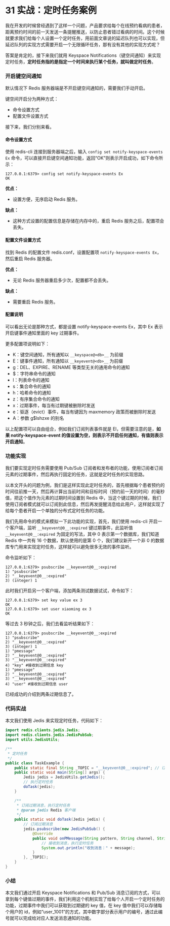 # 31 实战：定时任务案例

我在开发的时候曾经遇到了这样一个问题，产品要求给每个在线预约看病的患者，距离预约时间的前一天发送一条提醒推送，以防止患者错过看病的时间。这个时候就要求我们给每个人设置一个定时任务，用前面文章说的延迟队列也可以实现，但延迟队列的实现方式需要开启一个无限循环任务，那有没有其他的实现方式呢？

答案是肯定的，接下来我们就用 Keyspace Notifications（键空间通知）来实现定时任务，**定时任务指的是指定一个时间来执行某个任务，就叫做定时任务**。

### 开启键空间通知

默认情况下 Redis 服务器端是不开启键空间通知的，需要我们手动开启。

键空间开启分为两种方式：

- 命令设置方式
- 配置文件设置方式

接下来，我们分别来看。

#### **命令设置方式**

使用 redis-cli 连接到服务器端之后，输入 `config set notify-keyspace-events Ex` 命令，可以直接开启键空间通知功能，返回“OK”则表示开启成功，如下命令所示：

```shell
127.0.0.1:6379> config set notify-keyspace-events Ex
OK
```

**优点：**

- 设置方便，无序启动 Redis 服务。

**缺点：**

- 这种方式设置的配置信息是存储在内存中的，重启 Redis 服务之后，配置项会丢失。

#### **配置文件设置方式**

找到 Redis 的配置文件 redis.conf，设置配置项 `notify-keyspace-events Ex`，然后重启 Redis 服务器。

**优点：**

- 无论 Redis 服务器重启多少次，配置都不会丢失。

**缺点：**

- 需要重启 Redis 服务。

#### **配置说明**

可以看出无论是那种方式，都是设置 notify-keyspace-events Ex，其中 Ex 表示开启键事件通知里面的 key 过期事件。

更多配置项说明如下：

- K：键空间通知，所有通知以 `__keyspace@<db>__` 为前缀
- E：键事件通知，所有通知以 `__keyevent@<db>__` 为前缀
- g：DEL、EXPIRE、RENAME 等类型无关的通用命令的通知
- $：字符串命令的通知
- l：列表命令的通知
- s：集合命令的通知
- h：哈希命令的通知
- z：有序集合命令的通知
- x：过期事件，每当有过期键被删除时发送
- e：驱逐（evict）事件，每当有键因为 maxmemory 政策而被删除时发送
- A：参数 g$lshzxe 的别名

以上配置项可以自由组合，例如我们订阅列表事件就是 El，但需要注意的是，**如果 notify-keyspace-event 的值设置为空，则表示不开启任何通知，有值则表示开启通知**。

### 功能实现

我们要实现定时任务需要使用 Pub/Sub 订阅者和发布者的功能，使用订阅者订阅元素的过期事件，然后再执行固定的任务，这就是定时任务的实现思路。

以本文开头的问题为例，我们是这样实现此定时任务的，首先根据每个患者预约的时间往前推一天，然后再计算出当前时间和目标时间（预约前一天的时间）的毫秒值，把这个值作为元素的过期时间设置到 Redis 中，当这个键过期的时候，我们使用订阅者模式就可以订阅到此信息，然后再发提醒消息给此用户，这样就实现了给每个患者开启一个单独的分布式定时任务的功能。

我们先用命令的模式来模拟一下此功能的实现，首先，我们使用 redis-cli 开启一个客户端，监听 `__keyevent@0__:expired` 键过期事件，此监听值 `__keyevent@0__:expired` 为固定的写法，其中 0 表示第一个数据库，我们知道 Redis 中一共有 16 个数据，默认使用的是第 0 个，我们建议新开一个非 0 的数据库专门用来实现定时任务，这样就可以避免很多无效的事件监听。

命令监听如下：

```shell
127.0.0.1:6379> psubscribe __keyevent@0__:expired
1) "psubscribe"
2) "__keyevent@0__:expired"
3) (integer) 1
```

此时我们开启另一个客户端，添加两条测试数据试试，命令如下：

```shell
127.0.0.1:6379> set key value ex 3
OK
127.0.0.1:6379> set user xiaoming ex 3
OK
```

等过去 3 秒钟之后，我们去看监听结果如下：

```shell
127.0.0.1:6379> psubscribe __keyevent@0__:expired
1) "psubscribe"
2) "__keyevent@0__:expired"
3) (integer) 1
1) "pmessage" 
2) "__keyevent@0__:expired"
3) "__keyevent@0__:expired"
4) "key" #接收到过期信息 key
1) "pmessage"
2) "__keyevent@0__:expired"
3) "__keyevent@0__:expired"
4) "user" #接收到过期信息 user
```

已经成功的介绍到两条过期信息了。

### 代码实战

本文我们使用 Jedis 来实现定时任务，代码如下：

```java
import redis.clients.jedis.Jedis;
import redis.clients.jedis.JedisPubSub;
import utils.JedisUtils;

/**
 * 定时任务
 */
public class TaskExample {
    public static final String _TOPIC = "__keyevent@0__:expired"; // 订阅频道名称
    public static void main(String[] args) {
        Jedis jedis = JedisUtils.getJedis();
        // 执行定时任务
        doTask(jedis);
    }

    /**
     * 订阅过期消息，执行定时任务
     * @param jedis Redis 客户端
     */
    public static void doTask(Jedis jedis) {
        // 订阅过期消息
        jedis.psubscribe(new JedisPubSub() {
            @Override
            public void onPMessage(String pattern, String channel, String message) {
                // 接收到消息，执行定时任务
                System.out.println("收到消息：" + message);
            }
        }, _TOPIC);
    }
}
```

### 小结

本文我们通过开启 Keyspace Notifications 和 Pub/Sub 消息订阅的方式，可以拿到每个键值过期的事件，我们利用这个机制实现了给每个人开启一个定时任务的功能，过期事件中我们可以获取到过期键的 key 值，在 key 值中我们可以存储每个用户的 id，例如“user_1001”的方式，其中数字部分表示用户的编号，通过此编号就可以完成给对应人发送消息通知的功能。
